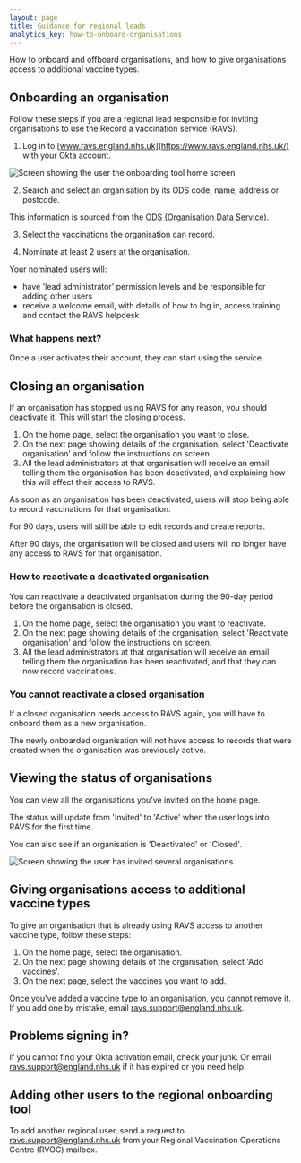 ```yaml
---
layout: page
title: Guidance for regional leads
analytics_key: how-to-onboard-organisations
---
```

How to onboard and offboard organisations, and how to give organisations access to additional vaccine types.  

## Onboarding an organisation

Follow these steps if you are a regional lead responsible for inviting organisations to use the Record a vaccination service (RAVS).

1. Log in to [www.ravs.england.nhs.uk](https://www.ravs.england.nhs.uk/) with your Okta account.

![Screen showing the user the onboarding tool home screen](/images/onboarding-organisations-home-empty.png)

2. Search and select an organisation by its ODS code, name, address or postcode. 

This information is sourced from the [ODS (Organisation Data Service)](https://www.odsdatasearchandexport.nhs.uk/). 

3. Select the vaccinations the organisation can record.

4. Nominate at least 2 users at the organisation.

Your nominated users will:

* have 'lead administrator' permission levels and be responsible for adding other users
* receive a welcome email, with details of how to log in, access training and contact the RAVS helpdesk

### What happens next?

Once a user activates their account, they can start using the service.

## Closing an organisation

If an organisation has stopped using RAVS for any reason, you should deactivate it. This will start the closing process.

1.	On the home page, select the organisation you want to close.
2.	On the next page showing details of the organisation, select 'Deactivate organisation' and follow the instructions on screen.
3.	All the lead administrators at that organisation will receive an email telling them the organisation has been deactivated, and explaining how this will affect their access to RAVS.

As soon as an organisation has been deactivated, users will stop being able to record vaccinations for that organisation. 

For 90 days, users will still be able to edit records and create reports. 

After 90 days, the organisation will be closed and users will no longer have any access to RAVS for that organisation.

### How to reactivate a deactivated organisation

You can reactivate a deactivated organisation during the 90-day period before the organisation is closed. 

1.	On the home page, select the organisation you want to reactivate.
2.	On the next page showing details of the organisation, select 'Reactivate organisation' and follow the instructions on screen.
3.	All the lead administrators at that organisation will receive an email telling them the organisation has been reactivated, and that they can now record vaccinations.

### You cannot reactivate a closed organisation

If a closed organisation needs access to RAVS again, you will have to onboard them as a new organisation. 

The newly onboarded organisation will not have access to records that were created when the organisation was previously active.   

## Viewing the status of organisations

You can view all the organisations you’ve invited on the home page. 

The status will update from 'Invited' to 'Active' when the user logs into RAVS for the first time.

You can also see if an organisation is 'Deactivated' or 'Closed'.  

![Screen showing the user has invited several organisations](/images/onboarding-organisations-home-invited.png)

## Giving organisations access to additional vaccine types

To give an organisation that is already using RAVS access to another vaccine type, follow these steps:

1.	On the home page, select the organisation.
2.	On the next page showing details of the organisation, select 'Add vaccines'.
3.	On the next page, select the vaccines you want to add.

Once you've added a vaccine type to an organisation, you cannot remove it. If you add one by mistake, email [ravs.support@england.nhs.uk](mailto:ravs.support@england.nhs.uk).

## Problems signing in?

If you cannot find your Okta activation email, check your junk. Or email [ravs.support@england.nhs.uk](mailto:ravs.support@england.nhs.uk) if it has expired or you need help.

## Adding other users to the regional onboarding tool

To add another regional user, send a request to [ravs.support@england.nhs.uk](mailto:ravs.support@england.nhs.uk) from your Regional Vaccination Operations Centre (RVOC) mailbox.


